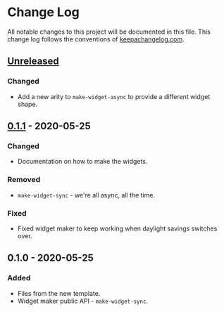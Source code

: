 # Change Log
All notable changes to this project will be documented in this file. This change log follows the conventions of [keepachangelog.com](http://keepachangelog.com/).

## [Unreleased]
### Changed
- Add a new arity to `make-widget-async` to provide a different widget shape.

## [0.1.1] - 2020-05-25
### Changed
- Documentation on how to make the widgets.

### Removed
- `make-widget-sync` - we're all async, all the time.

### Fixed
- Fixed widget maker to keep working when daylight savings switches over.

## 0.1.0 - 2020-05-25
### Added
- Files from the new template.
- Widget maker public API - `make-widget-sync`.

[Unreleased]: https://github.com/your-name/poker/compare/0.1.1...HEAD
[0.1.1]: https://github.com/your-name/poker/compare/0.1.0...0.1.1
